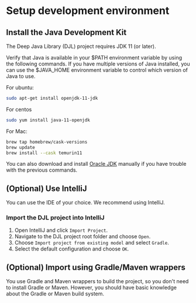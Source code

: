 # Setup development environment

## Install the Java Development Kit

The Deep Java Library (DJL)  project requires JDK 11 (or later). 

Verify that Java is available in your $PATH environment variable by using the following commands. If you have multiple versions of Java installed,
you can use the $JAVA_HOME environment variable to control which version of Java to use.

For ubuntu:

```bash
sudo apt-get install openjdk-11-jdk
```

For centos

```bash
sudo yum install java-11-openjdk
```

For Mac:

```bash
brew tap homebrew/cask-versions
brew update
brew install --cask temurin11
```

You can also download and install [Oracle JDK](https://www.oracle.com/technetwork/java/javase/overview/index.html)
manually if you have trouble with the previous commands.

## (Optional) Use IntelliJ 

You can use the IDE of your choice. We recommend using IntelliJ.

### Import the DJL project into IntelliJ

1. Open IntelliJ and click `Import Project`.
2. Navigate to the DJL project root folder and choose `Open`.
3. Choose `Import project from existing model` and select `Gradle`.
4. Select the default configuration and choose `OK`.

## (Optional) Import using Gradle/Maven wrappers

You use Gradle and Maven wrappers to build the project, so you don't need to install Gradle or Maven.
However, you should have basic knowledge about the Gradle or Maven build system.
